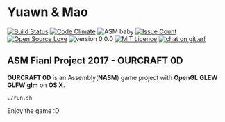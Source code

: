 
# Yuawn & Mao
[![Build Status](http://img.shields.io/travis/ssspeedgit00/ASM_Final_Project_2017.svg?style=flat-square)](https://travis-ci.org/ssspeedgit00/ASM_Final_Project_2017)
[![Code Climate](http://img.shields.io/codeclimate/github/ssspeedgit00/ASM_Final_Project_2017.svg?style=flat-square)](https://codeclimate.com/github/ssspeedgit00/ASM_Final_Project_2017)
![ASM baby](https://img.shields.io/badge/ASM-baby-orange.svg?style=flat-square)
[![Issue Count](https://codeclimate.com/github/ssspeedgit00/ASM_Final_Project_2017/badges/issue_count.svg?style=flat-square)](https://codeclimate.com/github/ssspeedgit00/ASM_Final_Project_2017)
[![Open Source Love](https://badges.frapsoft.com/os/v2/open-source.svg?v=103&style=flat-square)](https://github.com/ellerbrock/open-source-badges/)
![version 0.0.0](https://img.shields.io/badge/version-0.0.0-brightgreen.svg?style=flat-square)
[![MIT Licence](https://badges.frapsoft.com/os/mit/mit.svg?v=103&style=flat-square)](https://opensource.org/licenses/mit-license.php)
[![chat on gitter!](https://badges.gitter.im/huei90/Interesting-Things-on-GitHub.svg?style=flat-square)](https://gitter.im/ASM_Project_2017/Lobby?utm_source=share-link&utm_medium=link&utm_campaign=share-link)
<!--![元 毛](https://img.shields.io/badge/元-毛-blue.svg?style=flat-square)
[![Build Status](https://travis-ci.org/ssspeedgit00/ASM_Final_Project_2017.svg?branch=master&style=flat-square)](https://travis-ci.org/ssspeedgit00/ASM_Final_Project_2017)
[![Code Climate](https://codeclimate.com/github/ssspeedgit00/ASM_Final_Project_2017/badges/gpa.svg?style=flat-square)](https://codeclimate.com/github/ssspeedgit00/ASM_Final_Project_2017)-->
## ASM Fianl Project 2017 - OURCRAFT 0D
**OURCRAFT 0D** is an Assembly(**NASM**) game project with **OpenGL** **GLEW** **GLFW** **glm** on **OS X**.
```
./run.sh
```
Enjoy the game :D





